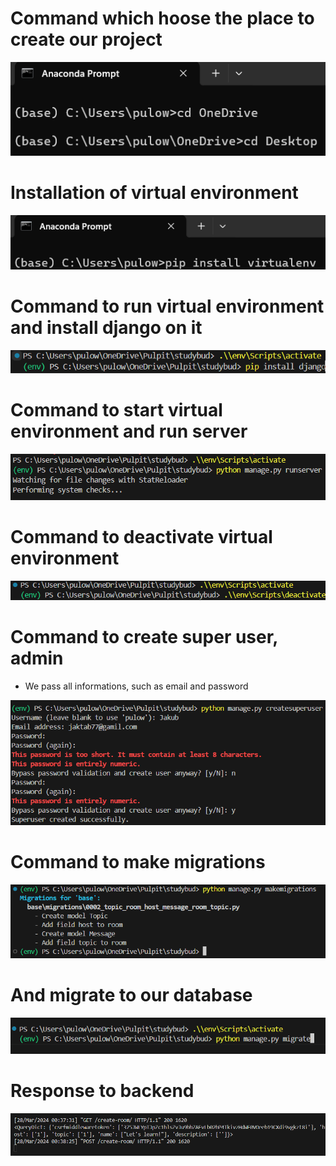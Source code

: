 
# Command which hoose the place to create our project
![](https://github.com/JakubTabor/Django_discord_like_project/blob/discord_like_website/Images/command_desktop.png)

# Installation of virtual environment
![](https://github.com/JakubTabor/Django_discord_like_project/blob/discord_like_website/Images/instalation_of_virtualenv.png)

# Command to run virtual environment and install django on it
![](https://github.com/JakubTabor/Django_discord_like_project/blob/discord_like_website/Images/installation_of_django_env.png)

# Command to start virtual environment and run server
![](https://github.com/JakubTabor/Django_discord_like_project/blob/main/Images/start_virtualenv_and_run_server.png)

# Command to deactivate virtual environment
![](https://github.com/JakubTabor/Django_discord_like_project/blob/discord_like_website/Images/deactivation.png)

# Command to create super user, admin
* We pass all informations, such as email and password

![](https://github.com/JakubTabor/Django_discord_like_project/blob/discord_like_website/Images/command_to_create_user.png)

# Command to make migrations
![](https://github.com/JakubTabor/Django_discord_like_project/blob/discord_like_website/Images/room_migrations.png)

# And migrate to our database
![](https://github.com/JakubTabor/Django_discord_like_project/blob/discord_like_website/Images/migration_command.png)

# Response to backend
![](https://github.com/JakubTabor/Django_discord_like_project/blob/discord_like_website/Images/responce_to_the%20_backend.png)
